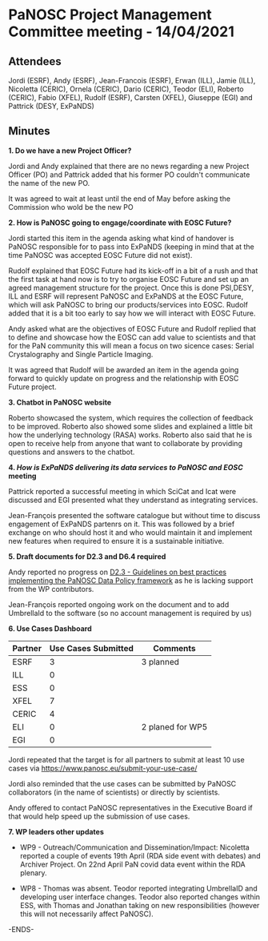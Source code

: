 PaNOSC Project Management Committee meeting - 14/04/2021 
========================================================


Attendees
-------
Jordi (ESRF), Andy (ESRF), Jean-Francois (ESRF), Erwan (ILL), Jamie (ILL), Nicoletta (CERIC), Ornela (CERIC), Dario (CERIC), Teodor (ELI), Roberto (CERIC), Fabio (XFEL), Rudolf (ESRF), Carsten (XFEL), Giuseppe (EGI) and Pattrick (DESY, ExPaNDS)


Minutes
-------	

**1. Do we have a new Project Officer?**

Jordi and Andy explained that there are no news regarding a new Project Officer (PO) and Pattrick added that his former PO couldn't communicate the name of the new PO.

It was agreed to wait at least until the end of May before asking the Commission who wold be the new PO

**2. How is PaNOSC going to engage/coordinate with EOSC Future?**

Jordi started this item in the agenda asking what kind of handover is PaNOSC responsible for to pass into ExPaNDS (keeping in mind that at the time PaNOSC was accepted EOSC Future did not exist).

Rudolf explained that EOSC Future had its kick-off in a bit of a rush and that the first task at hand now is to try to organise EOSC Future and set up an agreed management structure for the project. Once this is done PSI,DESY, ILL and ESRF will represent PaNOSC and ExPaNDS at the EOSC Future, which will ask PaNOSC to bring our products/services into EOSC. Rudolf added that it is a bit too early to say how we will interact with EOSC Future.

Andy asked what are the objectives of EOSC Future and Rudolf replied that to define and showcase how the EOSC can add value to scientists and that for the PaN community this will mean a focus on two sicence cases: Serial Crystalography and Single Particle Imaging.

It was agreed that Rudolf will be awarded an item in the agenda going forward to quickly update on progress and the relationship with EOSC Future project.


**3. Chatbot in PaNOSC website**

Roberto showcased the system, which requires the collection of feedback to be improved. Roberto also showed some slides and explained a little bit how the underlying technology (RASA) works. Roberto also said that he is open to receive help from anyone that want to collaborate by providing questions and answers to the chatbot.


**4. *How is ExPaNDS delivering its data services to PaNOSC and EOSC* meeting**

Pattrick reported a successful meeting in which SciCat and Icat were discussed and EGI presented what they understand as integrating services.

Jean-François presented the software catalogue but without time to discuss engagement of ExPaNDS partenrs on it. This was followed by a brief exchange on who should host it and who would maintain it and implement new features when required to ensure it is a sustainable initiative.

**5. Draft documents for D2.3 and D6.4 required**

Andy reported no progress on [D2.3 - Guidelines  on best practices implementing the PaNOSC Data Policy framework](https://docs.google.com/document/d/1_myPYPk3DTXz-x1-meW4nXBcxNWO4yax-jGP6V00cHU/edit) as he is lacking support from the WP contributors. 

Jean-François reported ongoing work on the document and to add UmbrellaId to the software (so no account management is required by us)

**6. Use Cases Dashboard**

| Partner | Use Cases Submitted | Comments |
| ------- | ------------------- | -------- |
| ESRF  |  3  | 3 planned   |
| ILL   |  0  |   |
| ESS   |  0  |   |
| XFEL  |  7  |   |
| CERIC |  4  |   |
| ELI   |  0  | 2 planed for WP5 |
| EGI   |  0  |   | 

Jordi repeated that the target is for all partners to submit at least 10 use cases via https://www.panosc.eu/submit-your-use-case/ 

Jordi also reminded that the use cases can be submitted by PaNOSC collaborators (in the name of scientists) or directly by scientists.

Andy offered to contact PaNOSC representatives in the Executive Board if that would help speed up the submission of use cases.

**7. WP leaders other updates** 


* WP9 - Outreach/Communication and Dissemination/Impact: Nicoletta reported a couple of events 19th April (RDA side event with debates) and Archiver Project. On 22nd April PaN covid data event within the RDA plenary.

* WP8 - Thomas was absent. Teodor reported integrating UmbrellaID and developing user interface changes. Teodor also reported changes within ESS, with Thomas and Jonathan taking on new responsibilities (however this will not necessarily affect PaNOSC).

-ENDS-
